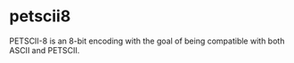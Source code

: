 # petscii8
PETSCII-8 is an 8-bit encoding with the goal of being compatible with both ASCII and PETSCII.

